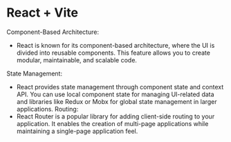 # React + Vite

Component-Based Architecture:

-  React is known for its component-based architecture, where the UI is divided into reusable components. This feature allows you to create modular, maintainable, and scalable code.

State Management:
- React provides state management through component state and context API. You can use local component state for managing UI-related data and libraries like Redux or Mobx for global state management in larger applications.
Routing:
-  React Router is a popular library for adding client-side routing to your application. It enables the creation of multi-page applications while maintaining a single-page application feel.

